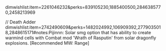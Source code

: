 
dimwishlist:item=2261046232&perks=839105230,1885400500,2846385770,2458213969


// Death Adder
dimwishlist:item=2742490609&perks=1482024992,106909392,2779035018,2848615171#notes:Pijinnn: Solar smg option that has ability to create warmind cells with Combat mod 'Wrath of Rasputin' from solar dragonfly explosions. [Recommended MW: Range]
